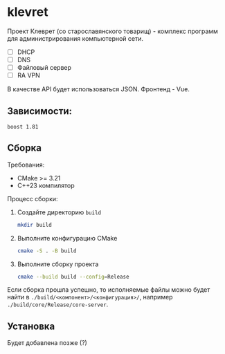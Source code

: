 # klevret

Проект Клеврет (со старославянского товарищ) - комплекс программ для администрирования компьютерной сети.

- [ ] DHCP
- [ ] DNS
- [ ] Файловый сервер
- [ ] RA VPN

В качестве API будет использоваться JSON. Фронтенд - Vue.

## Зависимости:
    boost 1.81

## Сборка

Требования:

* CMake >= 3.21
* C++23 компилятор

Процесс сборки:

1. Создайте директорию `build`

    ```sh
    mkdir build
    ```

2. Выполните конфигурацию CMake

    ```sh
    cmake -S . -B build
    ```

3. Выполните сборку проекта

    ```sh
    cmake --build build --config=Release
    ```

Если сборка прошла успешно, то исполняемые файлы можно будет найти в `./build/<компонент>/<конфигурация>/`, например `./build/core/Release/core-server`.

## Установка

Будет добавлена позже (?)